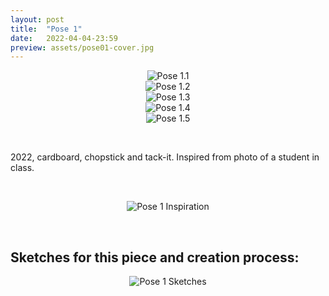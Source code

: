 ```yaml
---
layout: post
title:  "Pose 1"
date:   2022-04-04-23:59
preview: assets/pose01-cover.jpg
---
```


<div style="text-align: center"><img src="{{site.baseurl}}/assets/pose0101.jpg" alt="Pose 1.1" class="center"/></div>
<div style="text-align: center"><img src="{{site.baseurl}}/assets/pose0102.jpg" alt="Pose 1.2" class="center"/></div>
<div style="text-align: center"><img src="{{site.baseurl}}/assets/pose0103.jpg" alt="Pose 1.3" class="center"/></div>
<div style="text-align: center"><img src="{{site.baseurl}}/assets/pose0104.jpg" alt="Pose 1.4" class="center"/></div>
<div style="text-align: center"><img src="{{site.baseurl}}/assets/pose0105.jpg" alt="Pose 1.5" class="center"/></div>

&nbsp;

2022, cardboard, chopstick and tack-it. Inspired from photo of a student in class.

&nbsp;

<div style="text-align: center"><img src="{{site.baseurl}}/assets/pose0106.jpeg" alt="Pose 1 Inspiration" class="center"/></div>

&nbsp;

## Sketches for this piece and creation process: ##

<div style="text-align: center"><img src="{{site.baseurl}}/assets/pose0107.png" alt="Pose 1 Sketches" class="center"/></div>
